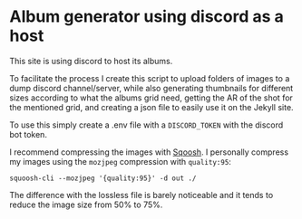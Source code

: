 # Album generator using discord as a host

This site is using discord to host its albums.

To facilitate the process I create this script to upload folders of images to a dump discord channel/server, while also generating thumbnails for different sizes according to what the albums grid need, getting the AR of the shot for the mentioned grid, and creating a json file to easily use it on the Jekyll site.

To use this simply create a .env file with a `DISCORD_TOKEN` with the discord bot token.

I recommend compressing the images with [Sqoosh](https://github.com/GoogleChromeLabs/squoosh). I personally compress my images using the `mozjpeg` compression with `quality:95`:

```
squoosh-cli --mozjpeg '{quality:95}' -d out ./
```

The difference with the lossless file is barely noticeable and it tends to reduce the image size from 50% to 75%.